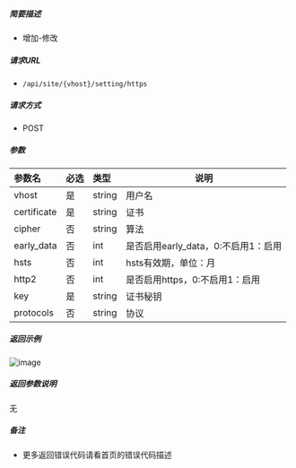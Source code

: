 

    
##### 简要描述

- 增加-修改

##### 请求URL
- ` /api/site/{vhost}/setting/https `
  
##### 请求方式
- POST 

##### 参数

|参数名|必选|类型|说明|
|:----    |:---|:----- |-----   |
|vhost |是  |string |用户名   |
|certificate |是  |string | 证书    |
|cipher     |否  |string | 算法    |
|early_data     |否  |int | 是否启用early_data，0:不启用1：启用    |
|hsts     |否  |int | hsts有效期，单位：月    |
|http2     |否  |int | 是否启用https，0:不启用1：启用   |
|key     |是  |string | 证书秘钥    |
|protocols     |否  |string | 协议   |

##### 返回示例 

![image](https://user-images.githubusercontent.com/90588289/133761886-a1d19089-6c56-4bb6-bcd5-0d38f3a56c5c.png)

##### 返回参数说明 

无

##### 备注 

- 更多返回错误代码请看首页的错误代码描述



